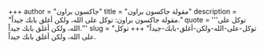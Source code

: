 +++
author = "جاكسون براون"
title = "مقولة جاكسون براون"
description = "مقولة جاكسون براون: توكل على الله، ولكن أغلق بابك جيداً."
quote = '''توكل على الله، ولكن أغلق بابك جيداً.''' 
slug = "توكل-على-الله-ولكن-أغلق-بابك-جيداً"
+++
توكل على الله، ولكن أغلق بابك جيداً.

